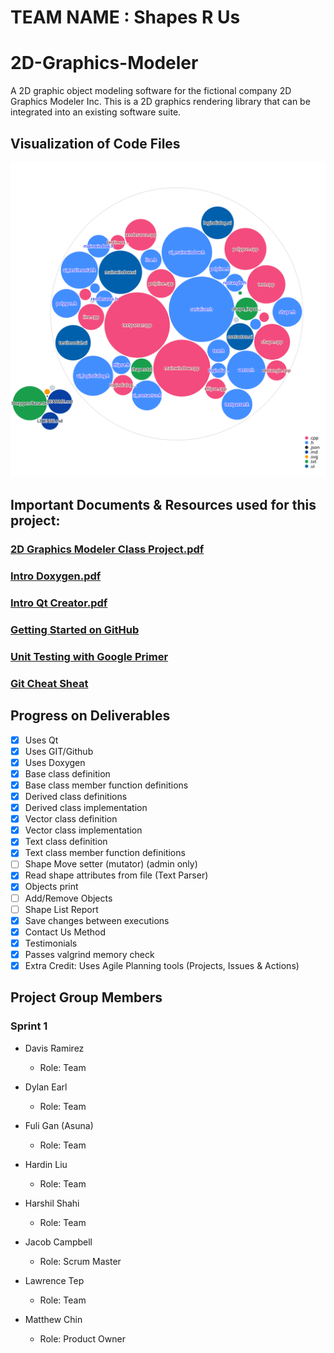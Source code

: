 # TEAM NAME : Shapes R Us
# 2D-Graphics-Modeler

A 2D graphic object modeling software for the fictional company 2D Graphics Modeler Inc. This is a 2D graphics rendering library 
that can be integrated into an existing software suite.

## Visualization of Code Files

![Visualization of the codebase](./diagram.svg)

## Important Documents & Resources used for this project:

### [2D Graphics Modeler Class Project.pdf](https://github.com/campjake/2D-Graphics-Modeler/files/9841670/2D.Graphics.Modeler.Class.Project.1.pdf)

### [Intro Doxygen.pdf](https://github.com/campjake/2D-Graphics-Modeler/files/9841681/Intro.Doxygen.1.pdf)

### [Intro Qt Creator.pdf](https://github.com/campjake/2D-Graphics-Modeler/files/9841682/Intro.Qt.Creator.1.pdf)

### [Getting Started on GitHub](https://guides.github.com/activities/hello-world/)

### [Unit Testing with Google Primer](https://google.github.io/googletest/primer.html)

### [Git Cheat Sheat](https://training.github.com/downloads/github-git-cheat-sheet.pdf)

## Progress on Deliverables
- [x] Uses Qt
- [x] Uses GIT/Github
- [x] Uses Doxygen
- [x] Base class definition
- [x] Base class member function definitions
- [x] Derived class definitions
- [x] Derived class implementation
- [x] Vector class definition
- [x] Vector class implementation
- [x] Text class definition
- [x] Text class member function definitions
- [ ] Shape Move setter (mutator) (admin only)
- [x] Read shape attributes from file (Text Parser)
- [x] Objects print
- [ ] Add/Remove Objects
- [ ] Shape List Report
- [x] Save changes between executions
- [x] Contact Us Method
- [x] Testimonials
- [x] Passes valgrind memory check
- [x] Extra Credit: Uses Agile Planning tools (Projects, Issues & Actions)

## Project Group Members
### Sprint 1
- Davis Ramirez
  - Role: Team

- Dylan Earl
  - Role: Team

- Fuli Gan  (Asuna)
  - Role: Team

- Hardin Liu
  - Role: Team
  
- Harshil Shahi
  - Role: Team

- Jacob Campbell
  - Role: Scrum Master

- Lawrence Tep
  - Role: Team

- Matthew Chin
  - Role: Product Owner
  

